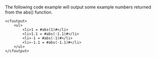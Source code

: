 The following code example will output some example numbers returned from the abs() function.

```lucee
<cfoutput>
	<ul>
		<li>1 = #abs(1)#</li>
		<li>1.1 = #abs(-1.1)#</li>
		<li>-1 = #abs(-1)#</li>
		<li>-1.1 = #abs(-1.1)#</li>
	</ul>
</cfoutput>
```